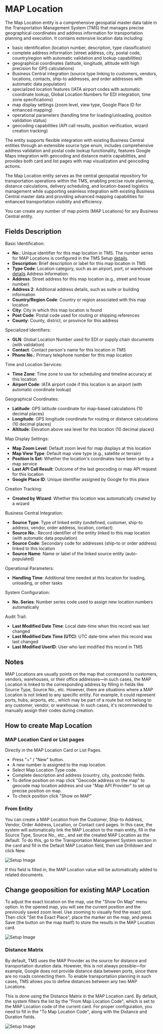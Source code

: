 # MAP Location

The Map Location entity is a comprehensive geospatial master data table in the Transportation Management System (TMS) that manages precise geographical coordinates and address information for transportation planning and execution.
It contains extensive location data including:

- basic identification (location number, description, type classification)
- complete address information (street address, city, postal code, country/region with automatic validation and lookup capabilities)
- geographical coordinates (latitude, longitude, altitude with high precision for GPS calculations)
- Business Central integration (source type linking to customers, vendors, locations, contacts, ship-to addresses, and order addresses with automatic data population)
- specialized location features (IATA airport codes with automatic coordinate lookup, Global Location Numbers for EDI integration, time zone specifications)
- map display settings (zoom level, view type, Google Place ID for enhanced mapping)
- operational parameters (handling time for loading/unloading, position validation status)
- geocoding capabilities (API call results, position verification, wizard creation tracking)

The entity supports flexible integration with existing Business Central entities through an extensible source type enum, includes comprehensive address validation and postal code lookup functionality, features Google Maps integration with geocoding and distance matrix capabilities, and provides both card and list pages with map visualization and geocoding actions.

The Map Location entity serves as the central geospatial repository for transportation operations within the TMS, enabling precise route planning, distance calculations, delivery scheduling, and location-based logistics management while supporting seamless integration with existing Business Central master data and providing advanced mapping capabilities for enhanced transportation visibility and efficiency.

You can create any number of map points (MAP Locations) for any Business Central entity.

## Fields Description

Basic Identification:

- **No.**: Unique identifier for this map location in TMS. The number series for MAP Locations is configured in the TMS Setup [details](setup.md).
- **Description**: Brief description or label for this map location in TMS
- **Type Code**: Location category, such as an airport, port, or warehouse [details](maplocationtype.md)
Address Information:
- **Address**: Street address for this map location (e.g., street and house number)
- **Address 2**: Additional address details, such as suite or building information
- **Country/Region Code**: Country or region associated with this map location
- **City**: City in which this map location is found
- **Post Code**: Postal code used for routing or shipping references
- **County**: County, district, or province for this address

Specialized Identifiers:

- **GLN**: Global Location Number used for EDI or supply chain documents (with validation)
- **Contact**: Contact person's name for this location in TMS
- **Phone No.**: Primary telephone number for this map location

Time and Location Services:

- **Time Zone**: Time zone to use for scheduling and timeline accuracy at this location
- **Airport Code**: IATA airport code if this location is an airport (with automatic coordinate lookup)

Geographical Coordinates:

- **Latitude**: GPS latitude coordinate for map-based calculations (10 decimal places)
- **Longitude**: GPS longitude coordinate for routing or distance calculations (10 decimal places)
- **Altitude**: Elevation above sea level for this location (10 decimal places)

Map Display Settings:

- **Map Zoom Level**: Default zoom level for map displays at this location
- **Map View Type**: Default map view type (e.g., satellite or terrain)
- **Position Is Set**: Whether the location's coordinates have been set by a map service
- **Last API Call Result**: Outcome of the last geocoding or map API request for this location
- **Google Place ID**: Unique identifier assigned by Google for this place

Creation Tracking:

- **Created by Wizard**: Whether this location was automatically created by a wizard

Business Central Integration:

- **Source Type**: Type of linked entity (undefined, customer, ship-to address, vendor, order address, location, contact)
- **Source No.**: Record identifier of the entity linked to this map location (with automatic data population)
- **Source Code**: Secondary code for addresses (ship-to or order address) linked to this location
- **Source Name**: Name or label of the linked source entity (auto-populated)

Operational Parameters:

- **Handling Time**: Additional time needed at this location for loading, unloading, or other tasks

System Configuration:

- **No. Series**: Number series code used to assign new location numbers automatically

Audit Trail:

- **Last Modified Date Time**: Local date-time when this record was last changed
- **Last Modified Date Time (UTC)**: UTC date-time when this record was last changed
- **Last Modified UserID**: User who last modified this record in TMS

## Notes

MAP Locations are usually points on the map that correspond to customers, vendors, warehouses, or their office addresses—in such cases, the MAP Location is linked to the corresponding address by filling in fields like Source Type, Source No., etc. However, there are situations where a MAP Location is not linked to any specific entity. For example, it could represent ports, hubs, airports, etc., which may be part of a route but not belong to any customer, vendor, or warehouse. In such cases, it's recommended to manually assign their codes during creation.

## How to create Map Location

### MAP Location Card or List pages

Directly in the MAP Location Card or List Pages.

- Press "+" / "New" button.
- A new number is assigned to the map location.
- Select Map Location Type code.
- Complete description and address (country, city, postcode) fields.
- To define position on map click "Geocode address on the map" to geocode map location address and use "Map API Provider" to set up precise position on map.
- To check position click "Show on MAP"

### From Entity

You can create a MAP Location from the Customer, Ship-to Address, Vendor, Order Address, Location, or Contact card pages.
In this case, the system will automatically link the MAP Location to the main entity, fill in the Source Type, Source No., etc., and set the created MAP Location as the default.
To do this, go to the Transportation Management System section in the card and fill in the Default MAP Location field, then use Drilldown and click New.

![Setup Image](resources/maplocation/pics/maplocationNew.png)

If this field is filled in, the MAP Location value will be automatically added to related documents.

## Change geoposition for existing MAP Location

To adjust the exact location on the map, use the "Show On Map" menu option. In the opened map, you will see the current position and the previously saved zoom level. Use zooming to visually find the exact spot. Then click "Set the Exact Place", place the marker on the map, and press Save (the button on the map itself) to store the results in the MAP Location card.

![Setup Image](resources/maplocation/pics/maplocationChangePosition.png)

### Distance Matrix

By default, TMS uses the MAP Provider as the source for distance and transportation duration data. However, this is not always possible—for example, Google does not provide distance data between ports, since there are no roads connecting them. To enable transportation planning in such cases, TMS allows you to define distances between any two MAP Locations.

This is done using the Distance Matrix in the MAP Location card. By default, the system filters the list by the "From Map Location Code", which is set to the MAP Location code of the current card. For proper configuration, you need to fill in the "To Map Location Code", along with the Distance and Duration fields.

![Setup Image](resources/maplocation/pics/maplocationDistanceMatrix.png)

